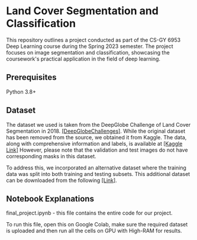 # Land Cover Segmentation and Classification
This repository outlines a project conducted as part of the CS-GY 6953 Deep Learning course during the Spring 2023 semester. The project focuses on image segmentation and classification, showcasing the coursework's practical application in the field of deep learning.

## Prerequisites
Python 3.8+

## Dataset
The dataset we used is taken from the DeepGlobe Challenge of Land Cover Segmentation in 2018. [[DeepGlobeChallenges]](http://deepglobe.org/challenge.html). While the original dataset has been removed from the source, we obtained it from Kaggle. The data, along with comprehensive information and labels, is available at [[Kaggle Link]](https://www.kaggle.com/datasets/balraj98/deepglobe-land-cover-classification-dataset?resource=download) However, please note that the validation and test images do not have corresponding masks in this dataset.

To address this, we incorporated an alternative dataset where the training data was split into both training and testing subsets. This additional dataset can be downloaded from the following [[Link]](https://www.kaggle.com/datasets/geoap96/deepglobe2018-landcover-segmentation-traindataset).

## Notebook Explanations

final_project.ipynb - this file contains the entire code for our project.

To run this file, open this on Google Colab, make sure the required dataset is uploaded and then run all the cells on GPU with High-RAM for results.
